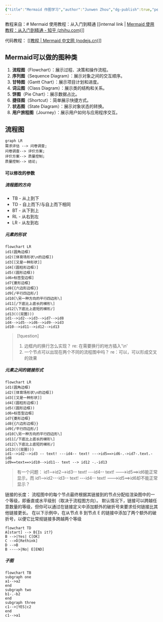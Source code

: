 ```yaml
---
{"title":"Mermaid 作图学习","author":"Junwen Zhou","dg-publish":true,"permalink":"/Obsidian学习/Mermaid语法/","dgPassFrontmatter":true}
---
```



教程来自：# Mermaid 使用教程：从入门到精通 [[internal link \| [Mermaid 使用教程：从入门到精通 - 知乎 (zhihu.com)](https://zhuanlan.zhihu.com/p/627356428)]]

代码教程：
[[[教程 \| Mermaid 中文网 (nodejs.cn)](https://mermaid.nodejs.cn/config/Tutorials.html)]]
## Mermaid可以做的图种类
1. **流程图**（Flowchart）：展示过程、决策和操作流程。
2. **序列图**（Sequence Diagram）：展示对象之间的交互顺序。
3. **甘特图**（Gantt Chart）：展示项目计划和进度。
4. **词云图**（Class Diagram）：展示类的结构和关系。
5. **饼图**（Pie Chart）：展示数据占比。
6. **捷径图**（Shortcut）：简单展示快捷方式。
7. **状态图**（State Diagram）：展示对象状态的转换。
8. **用户旅程图**（Journey）：展示用户如何与应用程序交互。

## 流程图
```mermaid
graph LR
需求评估 --> 问卷调查;
问卷调查--> 评价方案;
评价方案--> 质量控制;
质量控制--> 结论;

```
#### 可以修改的参数
##### 流程图的方向
- TB - 从上到下
- TD - 自上而下/与自上而下相同
- BT - 从下到上
- RL - 从右到左
- LR - 从左到右
##### 元素的形状
```mermaid
flowchart LR
id1(圆角边框)
id2([体育场形状\n的边框])
id3[[又是一种形状]]
id4[(圆柱形边框)]
id5((圆形边框))
id6>标签型边框]
id7{菱形边框}
id8{{六边形边框}}
id9[/平行四边形/]
id10[\另一种方向的平行四边形\]
id11[/下底比上底长的梯形\]
id12[\下底比上底短的梯形/]
id13(((双圈)))
id1-->id2-->id3-->id7-->id8
id4-->id5-->id6-->id9-->id3
id10-->id11-->id12-->id13
```
>[!question]
>1. 边框内的换行怎么实现？ re: 在需要换行的地方插入'\n'
>2. 一个节点可以出现在两个不同的流程图中吗？ re：可以，可以形成交叉的效果
##### 元素之间的链接形式
 ```mermaid
flowchart LR
id1(圆角边框)
id2([体育场形状\n的边框])
id3[[又是一种形状]]
id4[(圆柱形边框)]
id5((圆形边框))
id6>标签型边框]
id7{菱形边框}
id8{{六边形边框}}
id9[/平行四边形/]
id10[\另一种方向的平行四边形\]
id11[/下底比上底长的梯形\]
id12[\下底比上底短的梯形/]
id13(((双圈)))
id1-->id2-->id3 -- text! ---id4-- text! --->id5==>id6-.->id7-.text.-id8
id9==text==>id10-->id11-- text --> id12 -.-id13
```
>有一个问题：
>id1-->id2-->id3-- text! ---id4-- text! --->id5==>id6能正常显示，而
>id1-->id2---id3-- text! ---id4-- text! --->id5==>id6却不能正常显示？

链接的长度：
流程图中的每个节点最终根据其链接到的节点分配给渲染图中的一个等级，即垂直或水平级别（取决于流程图方向）。 默认情况下，链接可以跨越任意数量的等级，但你可以通过在链接定义中添加额外的破折号来要求任何链接比其他链接更长。
在以下示例中，在从节点 B 到节点 E 的链接中添加了两个额外的破折号，以便它比常规链接多跨越两个等级
```mermaid
flowchart TD
A[start] --> B{Is it?}
B -->|Yes| C[OK]
C -->D[Rethink]
D -->B
B ---->|No| E[END]
```
##### 子图
```mermaid
flowchart TB
subgraph one
a1-->a2
end
subgraph two
b1-.-b2
end
subgraph three
c1-->|YES|c2
end
c1-->a1
```
